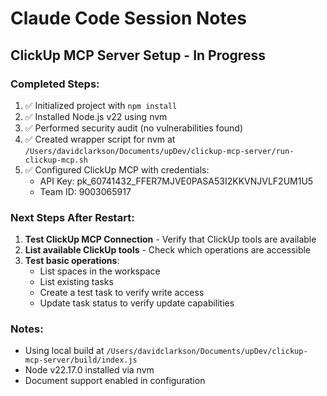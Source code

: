 # Claude Code Session Notes

## ClickUp MCP Server Setup - In Progress

### Completed Steps:
1. ✅ Initialized project with `npm install`
2. ✅ Installed Node.js v22 using nvm
3. ✅ Performed security audit (no vulnerabilities found)
4. ✅ Created wrapper script for nvm at `/Users/davidclarkson/Documents/upDev/clickup-mcp-server/run-clickup-mcp.sh`
5. ✅ Configured ClickUp MCP with credentials:
   - API Key: pk_60741432_FFER7MJVE0PASA53I2KKVNJVLF2UM1U5
   - Team ID: 9003065917

### Next Steps After Restart:
1. **Test ClickUp MCP Connection** - Verify that ClickUp tools are available
2. **List available ClickUp tools** - Check which operations are accessible
3. **Test basic operations**:
   - List spaces in the workspace
   - List existing tasks
   - Create a test task to verify write access
   - Update task status to verify update capabilities

### Notes:
- Using local build at `/Users/davidclarkson/Documents/upDev/clickup-mcp-server/build/index.js`
- Node v22.17.0 installed via nvm
- Document support enabled in configuration